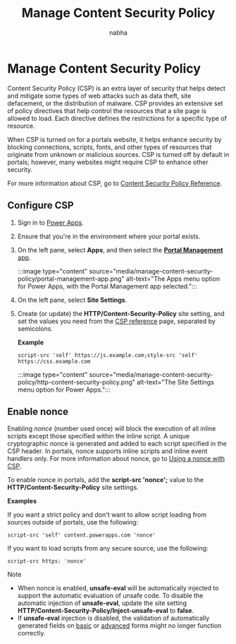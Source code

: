 ﻿---
title: Manage Content Security Policy
description: Learn how to manage Content Security Policy (CSP)
author: nabha

ms.topic: conceptual
ms.custom: 
ms.date: 07/04/2022
ms.subservice: portals
ms.author: nabha
ms.reviewer: ndoelman
contributors:
    - nickdoelman
    - nageshbhat-msft
    - ProfessorKendrick
---

# Manage Content Security Policy

Content Security Policy (CSP) is an extra layer of security that helps detect and mitigate some types of web attacks such as data theft, site defacement, or the distribution of malware. CSP provides an extensive set of policy directives that help control the resources that a site page is allowed to load. Each directive defines the restrictions for a specific type of resource.

When CSP is turned on for a portals website, it helps enhance security by blocking connections, scripts, fonts, and other types of resources that originate from unknown or malicious sources. CSP is turned off by default in portals; however, many websites might require CSP to enhance other security.

For more information about CSP, go to [Content Security Policy Reference](https://content-security-policy.com/).

## Configure CSP

1. Sign in to [Power Apps](https://make.powerapps.com).

1. Ensure that you're in the environment where your portal exists.

1. On the left pane, select **Apps**, and then select the [**Portal Management** app](configure-portal.md).

    :::image type="content" source="media/manage-content-security-policy/portal-management-app.png" alt-text="The Apps menu option for Power Apps, with the Portal Management app selected.":::

1. On the left pane, select **Site Settings**.

1. Create (or update) the **HTTP/Content-Security-Policy** site setting, and set the values you need from the [CSP reference](https://content-security-policy.com/) page, separated by semicolons.

    **Example**

    `script-src 'self' https://js.example.com;style-src 'self' https://css.example.com`

    :::image type="content" source="media/manage-content-security-policy/http-content-security-policy.png" alt-text="The Site Settings menu option for Power Apps.":::

## Enable nonce

Enabling *nonce* (number used once) will block the execution of all inline scripts except those specified within the inline script. A unique cryptographic nonce is generated and added to each script specified in the CSP header. In portals, nonce supports inline scripts and inline event handlers only. For more information about nonce, go to [Using a nonce with CSP](https://content-security-policy.com/nonce/).

To enable nonce in portals, add the **script-src 'nonce';** value to the **HTTP/Content-Security-Policy** site settings.

**Examples**

If you want a strict policy and don't want to allow script loading from sources outside of portals, use the following:

```
script-src 'self' content.powerapps.com 'nonce'
```

If you want to load scripts from any secure source, use the following:

```
script-src https: 'nonce'
```

> [!NOTE]
> - When nonce is enabled, **unsafe-eval** will be automatically injected to support the automatic evaluation of unsafe code. To disable the automatic injection of **unsafe-eval**, update the site setting **HTTP/Content-Security-Policy/Inject-unsafe-eval** to **false**.
> - If **unsafe-eval** injection is disabled, the validation of automatically generated fields on [basic](../configure/entity-forms.md) or [advanced](../configure/web-form-properties.md) forms might no longer function correctly.

